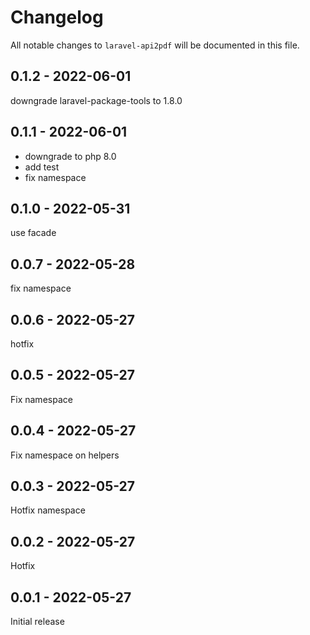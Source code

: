 # Changelog

All notable changes to `laravel-api2pdf` will be documented in this file.

## 0.1.2 - 2022-06-01

downgrade laravel-package-tools to 1.8.0

## 0.1.1 - 2022-06-01

- downgrade to php 8.0
- add test
- fix namespace

## 0.1.0 - 2022-05-31

use facade

## 0.0.7 - 2022-05-28

fix namespace

## 0.0.6 - 2022-05-27

hotfix

## 0.0.5 - 2022-05-27

Fix namespace

## 0.0.4 - 2022-05-27

Fix namespace on helpers

## 0.0.3 - 2022-05-27

Hotfix namespace

## 0.0.2 - 2022-05-27

Hotfix

## 0.0.1 - 2022-05-27

Initial release
